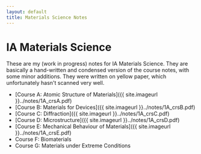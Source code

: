 ```yaml
---
layout: default
title: Materials Science Notes
---
```


# IA Materials Science

These are my (work in progress) notes for IA Materials Science. They are basically a hand-written and condensed version of the course notes, with some minor additions. They were written on yellow paper, which unfortunately hasn't scanned very well.


- [Course A: Atomic Structure of Materials]({{ site.imageurl }}../notes/1A_crsA.pdf)
- [Course B: Materials for Devices]({{ site.imageurl }}../notes/1A_crsB.pdf)
- [Course C: Diffraction]({{ site.imageurl }}../notes/1A_crsC.pdf)
- [Course D: Microstructure]({{ site.imageurl }}../notes/1A_crsD.pdf)
- [Course E: Mechanical Behaviour of Materials]({{ site.imageurl }}../notes/1A_crsE.pdf)
- Course F: Biomaterials
- Course G: Materials under Extreme Conditions